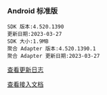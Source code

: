 ### Android 标准版

```
SDK 版本:4.520.1390
更新日期:2023-03-27
SDK 大小:1.9MB
聚合 Adapter 版本:4.520.1390.1
聚合 Adapter 更新日期:2023-03-27
```

[查看更新日志](https://developers.adnet.qq.com/doc/android/union/union_version)

[查看接入文档](https://developers.adnet.qq.com/doc/android/access_doc)
